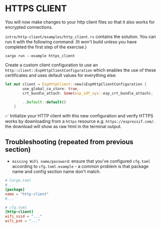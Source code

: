 # HTTPS CLIENT

You will now make changes to your http client files so that it also works for encrypted connections.

`intro/http-client/examples/http_client.rs` contains the solution. You can run it with the following command:
(It won't build unless you have completed the first step of the exercise.)

```
cargo run --example https_client
```

Create a custom client configuration to use an `http::client::EspHttpClientConfiguration` which enables the use of these certificates and uses default values for everything else:

```rust
let mut client = EspHttpClient::new(&EspHttpClientConfiguration {
        use_global_ca_store: true,
        crt_bundle_attach: Some(esp_idf_sys::esp_crt_bundle_attach),

        ..Default::default()
    }
```

✅ Initialize your HTTP client with this new configuration and verify HTTPS works by downloading from a `https` resource e.g. `https://espressif.com/`. the download will show as raw html in the terminal output.

## Troubleshooting (repeated from previous section)

- `missing WiFi name/password`: ensure that you've configured `cfg.toml` according to `cfg.toml.example` - a common problem is that package name and config section name don't match.

```toml
# Cargo.toml
#...
[package]
name = "http-client"
#...

# cfg.toml
[http-client]
wifi_ssid = "..."
wifi_psk = "..."
```
